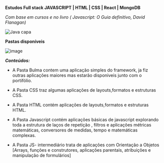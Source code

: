 **Estudos Full stack JAVASCRIPT | HTML | CSS | React | MongoDB**

*Com base em cursos e no livro ( Javascript: O Guia definitivo, David Flanagan)*

![Java capa](https://user-images.githubusercontent.com/103086461/178576001-823cb1bf-2622-4d8a-86af-2a33b2adf993.jpg)

**Pastas disponíveis**

![image](https://user-images.githubusercontent.com/103086461/178574962-d7b81221-a98e-45b5-8e61-59175d3da60b.png)

***Conteúdos:***

* A Pasta Bulma contem uma aplicação simples do framework, ja fiz outras aplicações maiores mas estarão disponiveis
junto com o portifólio.

* A Pasta CSS traz algumas aplicações de layouts,formatos e estruturas CSS.

* A Pasta HTML contém aplicações de layouts,formatos e estruturas HTML.

* A Pasta Javascript contém aplicações básicas de javascript explorando toda a estrutura de laços de repetição , 
filtros e aplicações métricas matemáticas, conversores de medidas, tempo e matemáticas complexas.

* A Pasta JS- intermediário trata de aplicações com Orientação a Objetos 
[Arrays, funções e construtores, aplicações parentais, atribuições e manipulação de formulários]








